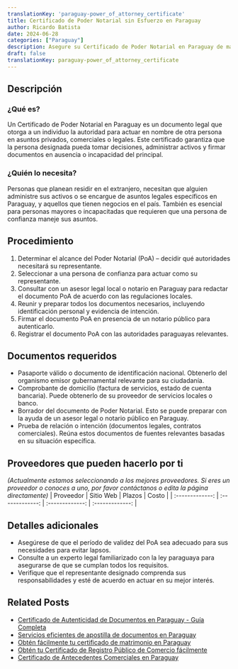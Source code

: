 ```yaml
---
translationKey: 'paraguay-power_of_attorney_certificate'
title: Certificado de Poder Notarial sin Esfuerzo en Paraguay
author: Ricardo Batista
date: 2024-06-28
categories: ["Paraguay"]
description: Asegure su Certificado de Poder Notarial en Paraguay de manera fácil. Servicios rápidos, eficientes y sin complicaciones para sus necesidades legales.
draft: false
translationKey: paraguay-power_of_attorney_certificate
---
```


## Descripción
### ¿Qué es?
Un Certificado de Poder Notarial en Paraguay es un documento legal que otorga a un individuo la autoridad para actuar en nombre de otra persona en asuntos privados, comerciales o legales. Este certificado garantiza que la persona designada pueda tomar decisiones, administrar activos y firmar documentos en ausencia o incapacidad del principal.

### ¿Quién lo necesita?
Personas que planean residir en el extranjero, necesitan que alguien administre sus activos o se encargue de asuntos legales específicos en Paraguay, y aquellos que tienen negocios en el país. También es esencial para personas mayores o incapacitadas que requieren que una persona de confianza maneje sus asuntos.

## Procedimiento

1. Determinar el alcance del Poder Notarial (PoA) – decidir qué autoridades necesitará su representante.
2. Seleccionar a una persona de confianza para actuar como su representante.
3. Consultar con un asesor legal local o notario en Paraguay para redactar el documento PoA de acuerdo con las regulaciones locales.
4. Reunir y preparar todos los documentos necesarios, incluyendo identificación personal y evidencia de intención.
5. Firmar el documento PoA en presencia de un notario público para autenticarlo.
6. Registrar el documento PoA con las autoridades paraguayas relevantes.

## Documentos requeridos

- Pasaporte válido o documento de identificación nacional. Obtenerlo del organismo emisor gubernamental relevante para su ciudadanía.
- Comprobante de domicilio (factura de servicios, estado de cuenta bancaria). Puede obtenerlo de su proveedor de servicios locales o banco.
- Borrador del documento de Poder Notarial. Esto se puede preparar con la ayuda de un asesor legal o notario público en Paraguay.
- Prueba de relación o intención (documentos legales, contratos comerciales). Reúna estos documentos de fuentes relevantes basadas en su situación específica.

## Proveedores que pueden hacerlo por ti
_(Actualmente estamos seleccionando a los mejores proveedores. Si eres un proveedor o conoces a uno, por favor contáctanos o edita la página directamente)_
| Proveedor       |     Sitio Web     |     Plazos    |       Costo      |
| :-------------: | :-------------: |  :-------------: | :-------------: |

## Detalles adicionales

- Asegúrese de que el período de validez del PoA sea adecuado para sus necesidades para evitar lapsos.
- Consulte a un experto legal familiarizado con la ley paraguaya para asegurarse de que se cumplan todos los requisitos.
- Verifique que el representante designado comprenda sus responsabilidades y esté de acuerdo en actuar en su mejor interés.


## Related Posts

- [Certificado de Autenticidad de Documentos en Paraguay - Guía Completa](https://tramitit.com/es/guides/paraguay/certificado_de_autenticidad_de_documentos/)
- [Servicios eficientes de apostilla de documentos en Paraguay](https://tramitit.com/es/guides/paraguay/apostilla_de_documentos/)
- [Obtén fácilmente tu certificado de matrimonio en Paraguay](https://tramitit.com/es/guides/paraguay/certificado_de_matrimonio/)
- [Obtén tu Certificado de Registro Público de Comercio fácilmente](https://tramitit.com/es/guides/paraguay/certificado_de_inscripción_en_el_registro_público_de_comercio/)
- [Certificado de Antecedentes Comerciales en Paraguay](https://tramitit.com/es/guides/paraguay/certificado_de_antecedentes_comerciales/)